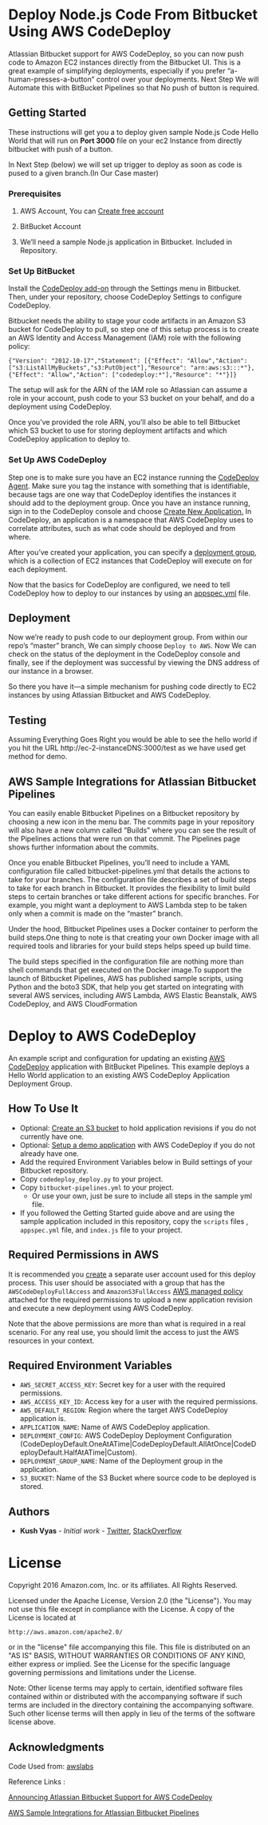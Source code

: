 # Deploy Node.js Code From Bitbucket Using AWS CodeDeploy

Atlassian Bitbucket support for AWS CodeDeploy, so you can now push code to Amazon EC2 instances directly from the Bitbucket UI. This is a great example of simplifying deployments, especially if you prefer “a-human-presses-a-button” control over your deployments. Next Step We will Automate this with BitBucket Pipelines so that No push of button is required.

## Getting Started

These instructions will get you a to deploy given sample Node.js Code Hello World that will run on **Port 3000** file on your ec2 Instance from directly bitbucket with push of a button.

In Next Step (below) we will set up trigger to deploy as soon as code is pused to a given branch.(In Our Case master)

### Prerequisites

1) AWS Account, You can [Create free account](https://aws.amazon.com/)

2) BitBucket Account

3) We’ll need a sample Node.js application in Bitbucket. Included in Repository.

### Set Up BitBucket

Install the [CodeDeploy add-on](https://marketplace.atlassian.com/plugins/bitbucket-aws-codedeploy/cloud/overview) through the Settings menu in Bitbucket. Then, under your repository, choose CodeDeploy Settings to configure CodeDeploy.

Bitbucket needs the ability to stage your code artifacts in an Amazon S3 bucket for CodeDeploy to pull, so step one of this setup process is to create an AWS Identity and Access Management (IAM) role with the following policy:

`{"Version": "2012-10-17","Statement": [{"Effect": "Allow","Action":
["s3:ListAllMyBuckets","s3:PutObject"],"Resource":
"arn:aws:s3:::*"},{"Effect": "Allow","Action":
["codedeploy:*"],"Resource": "*"}]}`

The setup will ask for the ARN of the IAM role so Atlassian can assume a role in your account, push code to your S3 bucket on your behalf, and do a deployment using CodeDeploy.

Once you’ve provided the role ARN, you’ll also be able to tell Bitbucket which S3 bucket to use for storing deployment artifacts and which CodeDeploy application to deploy to.

### Set Up AWS CodeDeploy 

Step one is to make sure you have an EC2 instance running the [CodeDeploy Agent](http://docs.aws.amazon.com/codedeploy/latest/userguide/codedeploy-agent-operations.html#how-to-run-agent-install-linux). Make sure you tag the instance with something that is identifiable, because tags are one way that CodeDeploy identifies the instances it should add to the deployment group. 
Once you have an instance running, sign in to the CodeDeploy console and choose [Create New Application.](http://docs.aws.amazon.com/codedeploy/latest/userguide/applications-create.html) In CodeDeploy, an application is a namespace that AWS CodeDeploy uses to correlate attributes, such as what code should be deployed and from where.

After you’ve created your application, you can specify a [deployment group](http://docs.aws.amazon.com/codedeploy/latest/userguide/deployment-groups-create.html), which is a collection of EC2 instances that CodeDeploy will execute on for each deployment.

Now that the basics for CodeDeploy are configured, we need to tell CodeDeploy how to deploy to our instances by using an [appspec.yml](http://docs.aws.amazon.com/codedeploy/latest/userguide/reference-appspec-file.html) file.

## Deployment

Now we’re ready to push code to our deployment group. From within our repo’s “master” branch, We can simply choose `Deploy to AWS`.
Now We can check on the status of the deployment in the CodeDeploy console and finally, see if the deployment was successful by viewing the DNS address of our instance in a browser.

So there you have it—a simple mechanism for pushing code directly to EC2 instances by using Atlassian Bitbucket and AWS CodeDeploy.

## Testing

Assuming Everything Goes Right you would be able to see the hello world if you hit the URL http://ec-2-instanceDNS:3000/test as we have used get method for demo.

## AWS Sample Integrations for Atlassian Bitbucket Pipelines

You can easily enable Bitbucket Pipelines on a Bitbucket repository by choosing a new icon in the menu bar.  The commits page in your repository will also have a new column called “Builds” where you can see the result of the Pipelines actions that were run on that commit. The Pipelines page shows further information about the commits.

Once you enable Bitbucket Pipelines, you’ll need to include a YAML configuration file called bitbucket-pipelines.yml that details the actions to take for your branches. The configuration file describes a set of build steps to take for each branch in Bitbucket. It provides the flexibility to limit build steps to certain branches or take different actions for specific branches. For example, you might want a deployment to AWS Lambda step to be taken only when a commit is made on the “master” branch.

Under the hood, Bitbucket Pipelines uses a Docker container to perform the build steps.One thing to note is that creating your own Docker image with all required tools and libraries for your build steps helps speed up build time.

The build steps specified in the configuration file are nothing more than shell commands that get executed on the Docker image.To support the launch of Bitbucket Pipelines, AWS has published sample scripts, using Python and the boto3 SDK, that help you get started on integrating with several AWS services, including AWS Lambda, AWS Elastic Beanstalk, AWS CodeDeploy, and AWS CloudFormation

# Deploy to AWS CodeDeploy
An example script and configuration for updating an existing [AWS CodeDeploy](https://aws.amazon.com/codedeploy/) application with BitBucket Pipelines. This example deploys a Hello World application to an existing AWS CodeDeploy Application Deployment Group.

## How To Use It
* Optional:  [Create an S3 bucket](http://docs.aws.amazon.com/AmazonS3/latest/gsg/CreatingABucket.html) to hold application revisions if you do not currently have one.
* Optional:  [Setup a demo application](http://docs.aws.amazon.com/codedeploy/latest/userguide/getting-started-walkthrough.html) with AWS CodeDeploy if you do not already have one.
* Add the required Environment Variables below in Build settings of your Bitbucket repository.
* Copy `codedeploy_deploy.py` to your project.
* Copy `bitbucket-pipelines.yml` to your project.
    * Or use your own, just be sure to include all steps in the sample yml file.
* If you followed the Getting Started guide above and are using the sample application included in this repository, copy the `scripts` files , `appspec.yml` file, and `index.js` file to your project.

## Required Permissions in AWS
It is recommended you [create](http://docs.aws.amazon.com/IAM/latest/UserGuide/id_users_create.html) a separate user account used for this deploy process.  This user should be associated with a group that has the `AWSCodeDeployFullAccess` and `AmazonS3FullAccess` [AWS managed policy](http://docs.aws.amazon.com/IAM/latest/UserGuide/access_policies_managed-vs-inline.html) attached for the required permissions to upload a new application revision and execute a new deployment using AWS CodeDeploy.

Note that the above permissions are more than what is required in a real scenario. For any real use, you should limit the access to just the AWS resources in your context.

## Required Environment Variables
* `AWS_SECRET_ACCESS_KEY`:  Secret key for a user with the required permissions.
* `AWS_ACCESS_KEY_ID`:  Access key for a user with the required permissions.
* `AWS_DEFAULT_REGION`:  Region where the target AWS CodeDeploy application is.
* `APPLICATION_NAME`: Name of AWS CodeDeploy application.
* `DEPLOYMENT_CONFIG`: AWS CodeDeploy Deployment Configuration (CodeDeployDefault.OneAtATime|CodeDeployDefault.AllAtOnce|CodeDeployDefault.HalfAtATime|Custom).
* `DEPLOYMENT_GROUP_NAME`: Name of the Deployment group in the application.
* `S3_BUCKET`:  Name of the S3 Bucket where source code to be deployed is stored.

## Authors

* **Kush Vyas** - *Initial work* - [Twitter](https://twitter.com/kushvyas),
                                   [StackOverflow](https://stackoverflow.com/users/6077057/kush-vyas)
# License
Copyright 2016 Amazon.com, Inc. or its affiliates. All Rights Reserved.

Licensed under the Apache License, Version 2.0 (the "License"). You may not use this file except in compliance with the License. A copy of the License is located at

    http://aws.amazon.com/apache2.0/

or in the "license" file accompanying this file. This file is distributed on an "AS IS" BASIS, WITHOUT WARRANTIES OR CONDITIONS OF ANY KIND, either express or implied. See the License for the specific language governing permissions and limitations under the License.

Note: Other license terms may apply to certain, identified software files contained within or distributed with the accompanying software if such terms are included in the directory containing the accompanying software. Such other license terms will then apply in lieu of the terms of the software license above.

## Acknowledgments

Code Used from:
[awslabs](https://bitbucket.org/account/user/awslabs/projects/BP)

Reference Links : 

[Announcing Atlassian Bitbucket Support for AWS CodeDeploy](https://aws.amazon.com/blogs/apn/announcing-atlassian-bitbucket-support-for-aws-codedeploy/)

[AWS Sample Integrations for Atlassian Bitbucket Pipelines](https://aws.amazon.com/blogs/apn/aws-sample-integrations-for-atlassian-bitbucket-pipelines/)